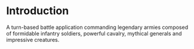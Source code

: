 # Introduction

A turn-based battle application commanding legendary armies composed of formidable infantry soldiers, powerful cavalry, mythical generals and impressive creatures.
